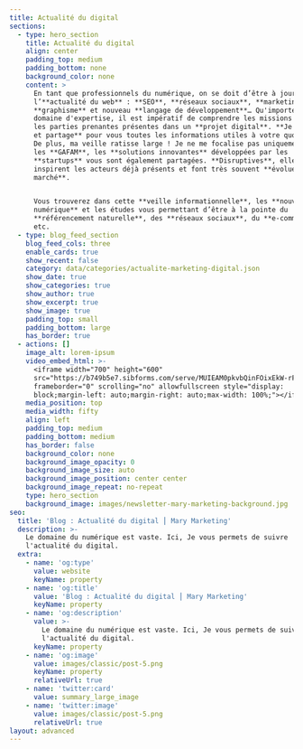 ```yaml
---
title: Actualité du digital
sections:
  - type: hero_section
    title: Actualité du digital
    align: center
    padding_top: medium
    padding_bottom: none
    background_color: none
    content: >
      En tant que professionnels du numérique, on se doit d’être à jours sur
      l’**actualité du web** : **SEO**, **réseaux sociaux**, **marketing**,
      **graphisme** et nouveau **langage de développement**… Qu'importe votre
      domaine d'expertise, il est impératif de comprendre les missions de toutes
      les parties prenantes présentes dans un **projet digital**. **Je décrypte
      et partage** pour vous toutes les informations utiles à votre quotidien.
      De plus, ma veille ratisse large ! Je ne me focalise pas uniquement sur
      les **GAFAM**, les **solutions innovantes** développées par les
      **startups** vous sont également partagées. **Disruptives**, elles
      inspirent les acteurs déjà présents et font très souvent **évoluer leur
      marché**.


      Vous trouverez dans cette **veille informationnelle**, les **nouveautés du
      numérique** et les études vous permettant d’être à la pointe du
      **référencement naturelle**, des **réseaux sociaux**, du **e-commerce**,
      etc.
  - type: blog_feed_section
    blog_feed_cols: three
    enable_cards: true
    show_recent: false
    category: data/categories/actualite-marketing-digital.json
    show_date: true
    show_categories: true
    show_author: true
    show_excerpt: true
    show_image: true
    padding_top: small
    padding_bottom: large
    has_border: true
  - actions: []
    image_alt: lorem-ipsum
    video_embed_html: >-
      <iframe width="700" height="600"
      src="https://b749b5e7.sibforms.com/serve/MUIEAM0pkvbQinFOixEkW-rF_LkKDOef_kUfJGtk7R9-UfYGPAJ_DiiVnVBksDThZYDqnmeVL4MnotsgclA_AehybCmA3NKcWHLbbvdkKvG0n34T7OuHuIsL2dj3-o197_s8hEpdP9x5L2dDoMQzA-iDTR8VKjJg43Ng3XjNLA8_kzDtFQqaWLGl0KlowvrzGYQ-eObrny3EASDU"
      frameborder="0" scrolling="no" allowfullscreen style="display:
      block;margin-left: auto;margin-right: auto;max-width: 100%;"></iframe>
    media_position: top
    media_width: fifty
    align: left
    padding_top: medium
    padding_bottom: medium
    has_border: false
    background_color: none
    background_image_opacity: 0
    background_image_size: auto
    background_image_position: center center
    background_image_repeat: no-repeat
    type: hero_section
    background_image: images/newsletter-mary-marketing-background.jpg
seo:
  title: 'Blog : Actualité du digital ⎮ Mary Marketing'
  description: >-
    Le domaine du numérique est vaste. Ici, Je vous permets de suivre
    l'actualité du digital.
  extra:
    - name: 'og:type'
      value: website
      keyName: property
    - name: 'og:title'
      value: 'Blog : Actualité du digital ⎮ Mary Marketing'
      keyName: property
    - name: 'og:description'
      value: >-
        Le domaine du numérique est vaste. Ici, Je vous permets de suivre
        l'actualité du digital.
      keyName: property
    - name: 'og:image'
      value: images/classic/post-5.png
      keyName: property
      relativeUrl: true
    - name: 'twitter:card'
      value: summary_large_image
    - name: 'twitter:image'
      value: images/classic/post-5.png
      relativeUrl: true
layout: advanced
---
```

